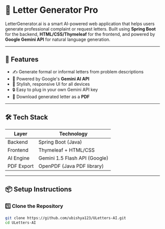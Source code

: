 # 📝 Letter Generator Pro

LetterGenerator.ai is a smart AI-powered web application that helps users generate professional complaint or request letters. Built using **Spring Boot** for the backend, **HTML/CSS/Thymeleaf** for the frontend, and powered by **Google Gemini API** for natural language generation.

---

## 🚀 Features

- ✍️ Generate formal or informal letters from problem descriptions
- 📡 Powered by Google's **Gemini AI API**
- 🎨 Stylish, responsive UI for all devices
- 🔒 Easy to plug in your own Gemini API key
- 💾 Download generated letter as a **PDF**


---

## 🛠️ Tech Stack

| Layer       | Technology                  |
|------------|-----------------------------|
| Backend     | Spring Boot (Java)          |
| Frontend    | Thymeleaf + HTML/CSS        |
| AI Engine   | Gemini 1.5 Flash API (Google) |
| PDF Export  | OpenPDF (Java PDF library)  |


---

## 📦 Setup Instructions

### 1️⃣ Clone the Repository

```bash
git clone https://github.com/ubishya123/ULetters-AI.git
cd ULetters-AI
